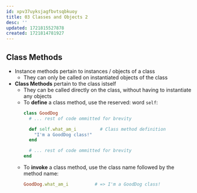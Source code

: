 ```yaml
---
id: xpv37uyksjagfbvtsqbkuoy
title: 03 Classes and Objects 2
desc: ''
updated: 1721815527878
created: 1721814781927
---
```

## Class Methods
- Instance methods pertain to instances / objects of a class
  - They can only be called on instantiated objects of the class
- **Class Methods** pertain to the class istself
  - They can be called directly on the class, without having to instantiate any objects
  - To **define** a class method, use the reserved: word `self`:
    ```ruby
    class GoodDog
      # ... rest of code ommitted for brevity

      def self.what_am_i         # Class method definition
        "I'm a GoodDog class!"
      end

      # ... rest of code ommitted for brevity
    end
    ```
  - To **invoke** a class method, use the class name followed by the method name:
    ```ruby
    GoodDog.what_am_i          # => I'm a GoodDog class!
    ```

